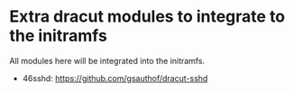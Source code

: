 # Extra dracut modules to integrate to the initramfs

All modules here will be integrated into the initramfs.

- 46sshd: https://github.com/gsauthof/dracut-sshd
